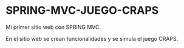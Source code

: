 # SPRING-MVC-JUEGO-CRAPS
Mi primer sitio web con SPRING MVC. 

En el sitio web se crean funcionalidades y se simula el juego CRAPS.

 
